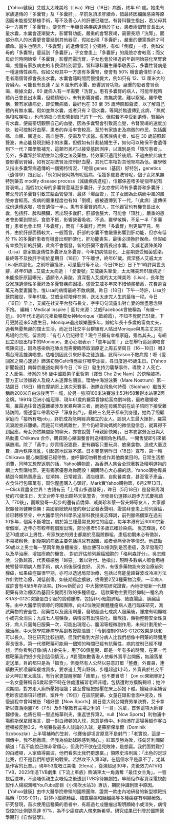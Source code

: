 【Yahoo健康】艾威太太陳美玲（Lisa）昨日（18日）病逝，終年 61 歲。她患有家族遺傳的「多囊腎」及「多囊肝」，早前急須求肝續命，惜最終因細菌感染等原因而未能接受移植手術，等不及善心人的肝便已離世。有腎科醫生指出，若父母其中一方患有「多囊腎」，便會有一半機會將疾病遺傳於子女，患者兩個腎會長出大量水囊，水囊會逐漸變大，影響腎功能，嚴重的會腎衰竭，需要長期「洗腎」。而部分病人的水囊更會蔓延到其他器官，假如出現「多囊肝」，嚴重的便需換肝才可續命。醫生也明言，「多囊腎」的遺傳情況十分獨特，有如「倒模」一樣，例如父母的「多囊腎」蔓延到「多囊肝」，子女會患上「多囊肝」的風險亦會較高；而父母於何時開始受「多囊腎」影響而需洗腎，子女也會於相近的年齡開始惡化至腎衰竭，提醒有家族病史的市民須特別留意。腎科專科醫生羅學敬表示，多囊性腎病是一種遺傳性疾病，假如父母其中一方患有多囊腎，便會有 50% 機會遺傳於子女，患者兩個腎都會長出水囊，水囊會隨時間而慢慢變大，例如只有 12、13 厘米大的腎臟內，可能長有長達 7 至 8 厘米的水囊，影響到腎功能，嚴重的患者會腎衰竭，根據文獻，60 歲病人有一半需要「洗腎」。患有多囊腎的病人，可能年輕時體內已會長出水囊，但體積細小，未有影響身體，故無病徵，難以察覺。羅學敬稱，若有家族病史，即使無病徵，最好也在 30 至 35 歲時照超聲波，以了解自己體內有無水囊。假如並無水囊，或者只有 2 個水囊，等同於無遺傳到此病，「無就係甩咗㗎啦」，也毋須擔心會影響到自己的下一代。但假若不幸受到遺傳，腎臟內有水囊，便需密切觀察自己的血壓，因為多囊腎會引致高血壓，令腎衰竭的速度加快，若可控制好血壓，患者的存活率會較高。至於有家族史及病徵的市民，包括腹痛、血尿、尿道炎、高血壓等，便需及早求醫。有家族病史者，如在 30 歲前照超聲波，未必能發現到細小的水囊，但假如有計劃結婚生子，如何可以確保不會遺傳到下一代？羅學敬補充，這類市民可以接受基因測序，以識別是否「隱形患者」。另外，多囊腎於早期並無治療之法及藥物，特效藥只適用於後期，不過由於此病主要影響到腎臟，如有定期洗腎及控制好血壓，其死亡率相對其他腎病為低。羅學敬又指出多囊腎病遺傳的一個獨特情況，「呢個 genes（基因）好特別，genetics（遺傳學）跟到足，「例如阿爸阿媽有呢個病，佢幾多歲要洗腎呢，個子女如果無特別藥去 modify disease process（減緩疾病進程），佢都係差唔多呢個年紀有腎衰竭。」而假如父母的多囊腎蔓延至多囊肝，子女亦會同時有多囊腎和多囊肝；若父母的多囊腎引致其腦血管變薄，最終「爆血管」，其子女因為此病而中風的風險亦會較高。疾病的嚴重程度也有如「倒模」般被遺傳到下一代，「（此病）遺傳係成份遺傳返嚟，唔會遺傳一半」。患有多囊腎的病人，其他器官也有機會長出水囊，包括肝、脾和胰臟，若出現多囊肝，肝部會脹大，可能會「頂肚」，嚴重的患者會影響到胃部，食慾不振，影響營養吸收。不過，羅學敬稱，不足一半「多囊腎」患者也會出現「多囊肝」，而有「多囊肝」而無「多囊腎」則更屬罕見。另外，由於肝部面積較大，一般而言，肝部的水囊不會嚴重影響到肝功能，但亦有低於 1% 的多囊肝患者有機會出現肝硬化，肝功能喪失，最後必須換肝保命。但假如有幸換到新的肝臟，此病不會復發，新的肝臟不會再長出水囊。艾威老婆陳美玲（Lisa）患家族遺傳性多囊肝及多囊腎，今年初病情惡化，上星期更受細菌感染，最終等不及換肝手術於星期日（18日）下午離世，終年61歲。資深藝人艾威太太Lisa肝病惡化，之前呼籲換肝，可是最丹等不及，今日(18日）日下午1時許與世長辭，終年61歲...艾威太太病逝｜「愛妻號」艾威痛失摯愛，太太陳美玲61歲病逝！未能換肝原因曝光，遺願令人鼻酸。資深藝人艾威的太太陳美玲（Lisa），長年飽受家族遺傳性多囊肝及多囊腎疾病困擾。儘管艾威多年來不惜傾盡積蓄，花費逾百萬元為愛妻醫治，惟Lisa的病情最終不敵病魔。昨日（18日）下午一時許，Lisa於醫院離世，享年61歲。艾威全程陪伴在側，送太太走完人生的最後一程。今日（19日）早上，艾威在社交平台發布長文，字字句句流露出對亡妻的無盡思念與不捨。 編輯：Medical Inspire │ 圖片來源：艾威Facebook曾被稱為「有線一姐」、90年代出道的元祖級𡃁模女神Monique（歐綺霞），不知不覺間已51歲，下月更將迎來52歲生日。Monique退出娛樂圈多年，嫁給年長十多歲的富商丈夫，過著無憂無慮的闊太生活，而近日社交平台群組有人貼出Monique與馬主丈夫在馬場的合照，留言問：「有冇人仍記得佢？現今已擁有幸福家庭，旁為其夫。」有網民立即認出相中的Monique，更心心眼表示：「童年回憶！」正在舉行巡迴演唱會嘅陳奕迅，因為感染新冠肺炎而需要臨時取消原定上周五至周日（16－18日）嘅3場台灣高雄演唱會。估唔到因此引來好事之徒造謠，訛稱Eason不敵病魔！喺《愛回家之開心速遞》飾演初戀Café侍應豪仔嘅李泳豪，尋日度過45歲生日。【Yahoo新聞報道】南韓京畿道始興市今日（19 日）發生持刀襲擊事件，導致 2 人死亡、2 人重傷，涉案的 56 歲中國籍男子車哲南（譯音 Che Zhe Nam）於傍晚被捕，警方正以涉嫌殺人及殺人未遂罪名調查。環地中海游泳賽（Mare Nostrum）第一站周日（18日）續在摩納哥上演次天賽事，港隊女飛魚何詩蓓（Siobhan）繼首天稱后200米自由泳後再下一城，於另一強項100米決賽游出53秒58奪得本站第2面金牌。1991年亞洲小姐冠軍、現年61歲的羅霖曾嫁給富商劉坤銘，最終離婚收場，羅霖過往曾透露離婚涉及家暴與第三者，而她在母親節前在幼子陪同下接受雜誌訪問，憶述當年帶着幼子「淨身出戶」，最終三名兒子都來到身邊，她為了照顧家庭而「接所有嘅job」，終於成為能夠經濟獨立的女人。談到人生最大挫折，羅霖流淚說並非離婚，而是前年媽媽離世，至今仍經常向媽媽的微信發信息，就算得不到回應，母女仍然無間斷的聊天，亦會說聲「母親節快樂」。日本麥當勞近日與大熱動畫 Chiikawa 合作，購買開心樂園餐會附送相關角色精品，一開售旋即引來搶購熱潮。除了「黃牛」炒賣情況猖獗，更有顧客只要玩具、放棄食物，造成大量浪費，店內秩序混亂，引起當地民眾不滿。日本麥當勞昨日（18日）宣布，第一輪 Chiikawa 開心樂園餐已經停售，並呼籲切勿轉售或作其他商業目的。日常生活想消費，同時又想慳返啲的話，Yahoo購物節，為香港人集合全球著數及精明選物的網上大型購物節，更有獨家優惠為你而設！網購時心大心細的話，Yahoo購物專員精選今期熱賣產品，從潮物、日常雜貨、酒店機票、自助餐美食，甚至電子產品，衣食住行包羅萬有，幫你慳盡購入心頭好。Mark實Yahoo購物節，6月2至13日，一Click買盡全世界！古語有云「上得山多遇發哥」，昨日（5月18日）是發哥周潤發的70歲生日，天文台昨午發出酷熱天氣警告，但發哥仍選擇以跑步方式慶祝踏入「70後」，而跟發哥一起步的還有苗僑偉、戚美珍和蔡一智夫婦等友人，大家都祝願發哥健樂快樂！美國前總統拜登的辦公室發表聲明，證實拜登患上前列腺癌，並已轉移至骨，中大醫學院外科學系泌尿科教授吳志輝說，前列腺癌個案在過去10多年，個案不斷增加，屬於第三種最常見男性的癌症，每年本港有近3000宗新增個案，近年亦有較年輕個案出現，部分患者50多歲已確診染病。 吳志輝說，60至70歲或以上男性，有家族史的男士都屬於高風險群組，患癌初期未必有徵狀，不易被察覺，到後期的病徵主要包括排尿有困難，或者骨痛骨折等情況。他鼓勵50歲以上男士每一至兩年做身體檢查，驗血便可以檢測到是否患癌，及早發現可以及早治療，增加痊癒的機會。 對於評估前列腺癌細胞的「格利森評分」，吳志輝說，分數越高，代表癌細胞「越惡」，難以對付。他指出，現時多數病人都會用機械臂替早期病人做手術，病人術後康復良好。 另外，有很多藥物能有效治療前列腺癌，如果癌症屬很早期，亦可以透過局部治療，包括以高能量超聲波或冷凍方法作針對性治療，減低創傷。如後期癌症擴散，或需要2至3種藥物治療，一半病人或許會有4至5年存活率。【Now新聞台】中大醫學院研究證實，內地研發新一代標靶藥有效治療因為基因突變而引致的多種癌症。 這款藥物主要用於抑制一種名為KRAS-G12C突變蛋白引起的實體腫瘤，包括非小細胞肺癌、結直腸癌、胰臟癌等。由中大醫學院領導的跨國團隊，向42位晚期實體腫瘤病人進行臨床研究，測試藥物的安全性、耐藥性以及適用劑量，發現超過七成病人服藥後，腫瘤有明顯縮小或完全消失；九成七人服藥後，病情沒有出現惡化。團隊指，藥物整體安全性良好，病人只需每日服藥一次，可能出現噁心、腹瀉等輕微副作用，未來計劃用於一線治療。中大醫學院腫瘤學系副教授龍浩鋒：「令到控制KRAS-G12C效果是快和可以長久。現在研究比較初期，但我們看到大部分病人比我們想像中用藥的時間用得長很多。第一代標靶藥可能用一個短的時間已經有抗藥性，病的控制已經不理想，但你看到好像(病人)余先生，用了60個星期、即是一年有多的時間，在第一代標靶藥我們很少見到這個情況。」#要聞無數香港人依賴外賣平台開飯，無論落單定送單，目的都只是為「搵食」，但竟然有人公然以惡意訂單「整蠱」外賣員，連續數天於凌晨叫餐或買水，要求送上荒山野嶺，步程超過1小時，外賣員於社交平台大呻訂單太瘋狂，有行家更提醒寧願「踢單」，也不要冒險！【on.cc東網專訊】一名女童聲稱自5歲起便不時在住處遭補習老師非禮，包括遭對方摸胸錫咀；她沖涼期間，對方走入廁所壓她埋牆；甚至曾經把她壓在床上舔她下體。懷疑涉案補習老師否認兩項非禮罪，案件今（19日）在區院開審。女童在錄影會面中提及，性侵過程中曾叫被告「唔好整【Now Sports】周日意大利公開賽男單決賽，艾卡拿斯以直落兩盤7:6（7:5）及6:1擊敗有主場之利的「一哥」冼拿，首奪這項大師賽錦標後，也將在周一壓過施華利夫，重返世界第2。null【Now Sports】利物浦中場蘇斯保拿爾坦言，周一對白禮頓的入球，原意是傳中。利物浦在這場英超作客白禮頓被反勝3:2，今場賽後最多人談論的入球，是蘇斯保拿爾（Dominik Szoboszlai）上半場補時的笠射，他賽後卻坦言原意不是射門：「老實說，這是一個傳中，我不想撒謊，但我為協助球隊感到開心。」紅軍反勝為敗，該匈牙利國腳續道：「我不能說己隊非常傷心，但我們不欲在這兒敗陣，是想贏。我們面對難打的白禮頓，人家值得贏波，他們看來比我們更想贏。」領隊史洛則說：「出色的足球比賽，但不是我們所想要的戰果。若然攻不入第3球，在這個水平是贏不了，尤其是作客的比賽。」現年53歲嘅江美儀（Elena），從演超過30年，先後效力ATV和TVB，2023年憑TVB劇集《下流上車族》飾演車太一角勇奪「最佳女主角」，一嘗視后滋味，不過唔係親生女嘅佢之後遭到TVB冷待無劇拍。早前佢作客資深電視劇製作人楊紹鴻嘅YouTube節目《小鴻吹水站3》專訪，期間仲講到箇中原因。【Yahoo健康】由中大醫學院帶領的國際團隊，證實一款由內地研發的新型標靶抗癌藥「D3S-001」，對非小細胞肺癌、結直腸癌和胰臟癌等多種癌症有明顯療效。研究發現，首次使用這種藥的患者中，有超過七成腫瘤出現明顯縮小或消失，病情受控的比例更高達 97%，為不少癌症病人帶來新希望。研究成果已刊登於國際醫學期刊《自然醫學》。
